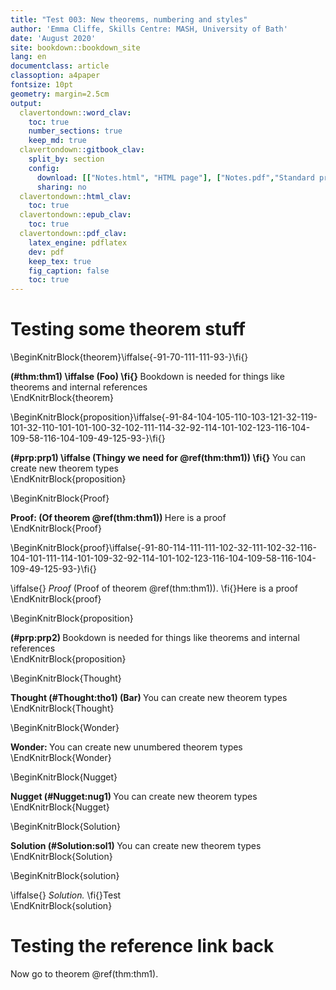 ```yaml
---
title: "Test 003: New theorems, numbering and styles"
author: 'Emma Cliffe, Skills Centre: MASH, University of Bath'
date: 'August 2020'
site: bookdown::bookdown_site
lang: en
documentclass: article
classoption: a4paper
fontsize: 10pt
geometry: margin=2.5cm
output:
  clavertondown::word_clav:
    toc: true
    number_sections: true
    keep_md: true
  clavertondown::gitbook_clav:
    split_by: section
    config:
      download: [["Notes.html", "HTML page"], ["Notes.pdf","Standard print PDF"], ["NotesClear.pdf","Clear print PDF"], ["NotesLarge.pdf","Large print PDF"], ["Notes.docx","Accessible Word document"], ["Notes.epub","Accessible EPub book" ]]
      sharing: no
  clavertondown::html_clav:
    toc: true
  clavertondown::epub_clav:
    toc: true
  clavertondown::pdf_clav:
    latex_engine: pdflatex
    dev: pdf
    keep_tex: true
    fig_caption: false
    toc: true
---
```

# Testing some theorem stuff

\BeginKnitrBlock{theorem}\iffalse{-91-70-111-111-93-}\fi{}<div class="bookdown-theorem" id="thm:thm1"><strong>(\#thm:thm1)  \iffalse (Foo) \fi{} </strong>Bookdown is needed for things like theorems and internal references</div>\EndKnitrBlock{theorem}

\BeginKnitrBlock{proposition}\iffalse{-91-84-104-105-110-103-121-32-119-101-32-110-101-101-100-32-102-111-114-32-92-114-101-102-123-116-104-109-58-116-104-109-49-125-93-}\fi{}<div class="bookdown-proposition" id="prp:prp1"><strong>(\#prp:prp1)  \iffalse (Thingy we need for \@ref(thm:thm1)) \fi{} </strong>You can create new theorem types</div>\EndKnitrBlock{proposition}

\BeginKnitrBlock{Proof}<div class="newtheorem"><span class="Proof" id="Proof:unnamed-chunk-1"><strong> Proof:  (Of theorem \@ref(thm:thm1)) </strong></span>Here is a proof</div>\EndKnitrBlock{Proof}

\BeginKnitrBlock{proof}\iffalse{-91-80-114-111-111-102-32-111-102-32-116-104-101-111-114-101-109-32-92-114-101-102-123-116-104-109-58-116-104-109-49-125-93-}\fi{}<div class="bookdown-proof">\iffalse{} <span class="proof"><em>Proof</em> (Proof of theorem \@ref(thm:thm1)). </span>  \fi{}Here is a proof</div>\EndKnitrBlock{proof}

\BeginKnitrBlock{proposition}<div class="bookdown-proposition" id="prp:prp2"><strong>(\#prp:prp2) </strong>Bookdown is needed for things like theorems and internal references</div>\EndKnitrBlock{proposition}

\BeginKnitrBlock{Thought}<div class="newtheorem"><span class="Thought" id="Thought:tho1"><strong> Thought (\#Thought:tho1)  (Bar) </strong></span>You can create new theorem types</div>\EndKnitrBlock{Thought}

\BeginKnitrBlock{Wonder}<div class="newtheorem"><span class="Wonder" id="Wonder:unnamed-chunk-3"><strong> Wonder: </strong></span>You can create new unumbered theorem types</div>\EndKnitrBlock{Wonder}

\BeginKnitrBlock{Nugget}<div class="newtheorem"><span class="Nugget" id="Nugget:nug1"><strong> Nugget (\#Nugget:nug1) </strong></span>You can create new theorem types</div>\EndKnitrBlock{Nugget}

\BeginKnitrBlock{Solution}<div class="newtheorem"><span class="Solution" id="Solution:sol1"><strong> Solution (\#Solution:sol1) </strong></span>You can create new theorem types</div>\EndKnitrBlock{Solution}

\BeginKnitrBlock{solution}<div class="bookdown-solution">\iffalse{} <span class="solution"><em>Solution. </em></span>  \fi{}Test</div>\EndKnitrBlock{solution}

# Testing the reference link back

Now go to theorem \@ref(thm:thm1).

<!--chapter:end:index.Rmd-->

